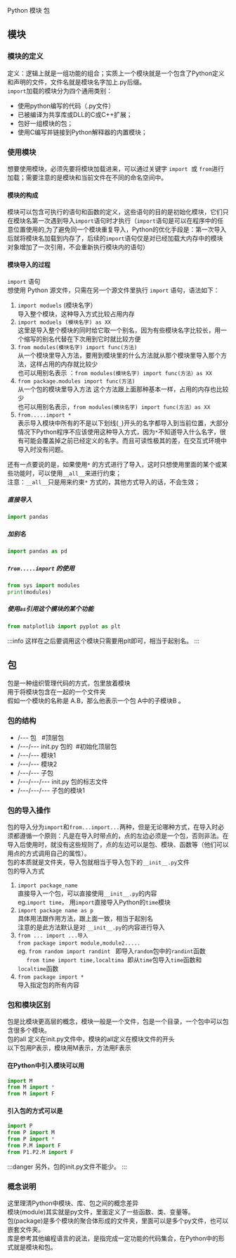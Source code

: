 Python 模块 包
<a name="SEru4"></a>
## 模块
<a name="JrH7z"></a>
### 模块的定义
定义：逻辑上就是一组功能的组合；实质上一个模块就是一个包含了Python定义和声明的文件，文件名就是模块名字加上.py后缀。<br />`import`加载的模块分为四个通用类别：

- 使用python编写的代码（.py文件）
- 已被编译为共享库或DLL的C或C++扩展；
- 包好一组模块的包；
- 使用C编写并链接到Python解释器的内置模块；
<a name="aLHvz"></a>
### 使用模块
想要使用模块，必须先要将模块加载进来，可以通过关键字 `import`  或 `from`进行加载；需要注意的是模块和当前文件在不同的命名空间中。
<a name="ymjmo"></a>
#### 模块的构成
模块可以包含可执行的语句和函数的定义，这些语句的目的是初始化模块，它们只在模块名第一次遇到导入`import`语句时才执行（`import`语句是可以在程序中的任意位置使用的,为了避免同一个模块重复导入，Python的优化手段是：第一次导入后就将模块名加载到内存了，后续的`import`语句仅是对已经加载大内存中的模块对象增加了一次引用，不会重新执行模块内的语句）
<a name="PQBDw"></a>
#### 模块导入的过程
`import` 语句<br />想使用 Python 源文件，只需在另一个源文件里执行 `import` 语句，语法如下：

1. `import moduels` (模块名字）  <br />导入整个模块，这种导入方式比较占用内存
2. `import moduels (模块名字) as XX`<br />这里是导入整个模块的同时给它取一个别名，因为有些模块名字比较长，用一个缩写的别名代替在下次用到它时就比较方便
3. `from modules(模块名字) import func(方法)`<br />从一个模块里导入方法，要用到模块里的什么方法就从那个模块里导入那个方法，这样占用的内存就比较少<br />也可以用别名表示 ：`from modules(模块名字) import func(方法）as XX`
4. `from package.modules import func(方法)`<br />从一个包的模块里导入方法 这个方法跟上面那种基本一样，占用的内存也比较少<br />也可以用别名表示，`from modules(模块名字) import func(方法）as XX`
5. `from.....import *`<br />表示导入模块中所有的不是以下划线(`_`)开头的名字都导入到当前位置，大部分情况下Python程序不应该使用这种导入方式，因为`*`不知道导入什么名字，很有可能会覆盖掉之前已经定义的名字。而且可读性极其的差，在交互式环境中导入时没有问题。

还有一点要说的是，如果使用`*` 的方式进行了导入，这时只想使用里面的某个或某些功能时，可以使用`__all__`来进行约束；<br />注意：`__all__`只是用来约束`*` 方式的，其他方式导入的话，不会生效；
<a name="k6D4K"></a>
##### 直接导入
```python
import pandas
```
<a name="3cEGY"></a>
##### 加别名
```python
import pandas as pd
```
<a name="f10Vq"></a>
##### `from.....import` 的使用
```python
from sys import modules
print(modules)
```
<a name="Szlam"></a>
##### 使用`as`引用这个模块的某个功能
```python
from matplotlib import pyplot as plt
```
:::info
这样在之后要调用这个模块只需要用plt即可，相当于起别名。
:::
<a name="VUEqe"></a>
## 包
包是一种组织管理代码的方式，包里放着模块<br />用于将模块包含在一起的一个文件夹<br />假如一个模块的名称是 A.B，那么他表示一个包 A中的子模块B 。
<a name="ojD0H"></a>
### 包的结构

- /--- 包   #顶层包
- /---/--- init.py 包的  #初始化顶层包
- /---/--- 模块1
- /---/--- 模块2
- /---/--- 子包
- /---/---/--- init.py 包的标志文件
- /---/---/--- 子包的模块1
<a name="CO7TW"></a>
### 包的导入操作
包的导入分为`import`和`from...import...`两种，但是无论哪种方式，在导入时必须都遵循一个原则：凡是在导入时带点的，点的左边必须是一个包，否则非法。在导入后使用时，就没有这些规则了，点的左边可以是包、模块、函数等（他们可以用点的方式调用自己的属性）。<br />包的本质就是文件夹，导入包就相当于导入包下的`__init__.py`文件<br />包的导入方式

1. `import package_name`<br />直接导入一个包，可以直接使用`__init__.py`的内容<br />eg.`import time`， 用`import`直接导入Python的`time`模块
2. `import package name as p`<br />具体用法跟作用方法，跟上面一致，相当于起别名<br />注意的是此方法默认是对 `__init__.py`的内容进行导入
3. `from ... import ...导入`<br />`from package import module,module2.....`<br />eg. `from random import randint`   即导入`random`包中的`randint`函数<br />      `from time import time,localtima`  即从`time`包导入`time`函数和`localtime`函数
4. `from package import *`<br />导入指定包的所有内容
<a name="TflHP"></a>
### 包和模块区别
包是比模块更高层的概念，模块一般是一个文件，包是一个目录，一个包中可以包含很多个模块。<br />包的all 定义在init.py文件中，模块的all定义在模块文件的开头<br />以下包用P表示，模块用M表示，方法用F表示
<a name="N4IPc"></a>
#### 在Python中引入模块可以用
```python
import M
from M import *
from M import F
```
<a name="VzKJ8"></a>
#### 引入包的方式可以是
```python
import P
from P import M
from P import *
from P.M import F
from P1.P2.M import F
```
:::danger
另外，包的init.py文件不能少。
:::
<a name="Momod"></a>
### 概念说明
这里理清Python中模块、库、包之间的概念差异<br />模块(module)其实就是py文件，里面定义了一些函数、类、变量等。<br />包(package)是多个模块的聚合体形成的文件夹，里面可以是多个py文件，也可以嵌套文件夹。<br />库是参考其他编程语言的说法，是指完成一定功能的代码集合，在Python中的形式就是模块和包。
